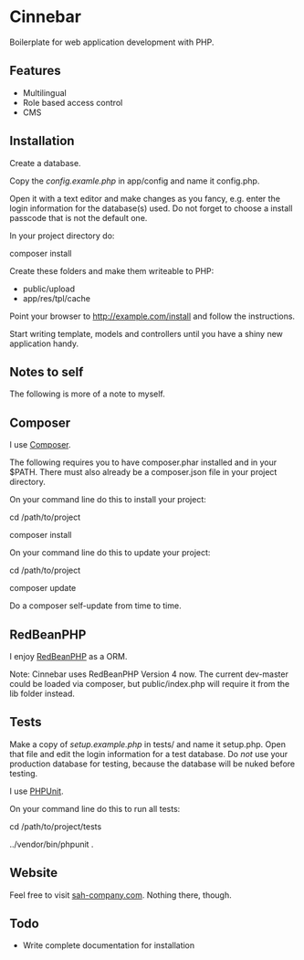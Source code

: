 Cinnebar
========

Boilerplate for web application development with PHP.

Features
--------

* Multilingual
* Role based access control
* CMS

Installation
------------

Create a database.

Copy the _config.examle.php_ in app/config and name it config.php.

Open it with a text editor and make changes as you fancy, e.g. enter the login information for the database(s) used. Do not forget to choose a install passcode that is not the default one.

In your project directory do:

composer install

Create these folders and make them writeable to PHP:
* public/upload
* app/res/tpl/cache

Point your browser to http://example.com/install and follow the instructions.

Start writing template, models and controllers until you have a shiny new application handy.


Notes to self
-------------

The following is more of a note to myself.


Composer
--------

I use [Composer](http://getcomposer.org/).

The following requires you to have composer.phar installed and in your $PATH.
There must also already be a composer.json file in your project directory.

On your command line do this to install your project:

cd /path/to/project

composer install

On your command line do this to update your project:

cd /path/to/project

composer update

Do a composer self-update from time to time.

RedBeanPHP
----------

I enjoy [RedBeanPHP](http://redbeanphp.com/) as a ORM.

Note: Cinnebar uses RedBeanPHP Version 4 now. The current dev-master could be loaded via composer, but public/index.php will require it from the lib folder instead.


Tests
-----

Make a copy of _setup.example.php_ in tests/ and name it setup.php. Open that file and edit the login information for a test database. Do _not_ use your production database for testing, because the database will be nuked before testing.

I use [PHPUnit](http://phpunit.de/).

On your command line do this to run all tests:

cd /path/to/project/tests

../vendor/bin/phpunit .

Website
-------

Feel free to visit [sah-company.com](http://sah-company.com). Nothing there, though.

Todo
----

* Write complete documentation for installation